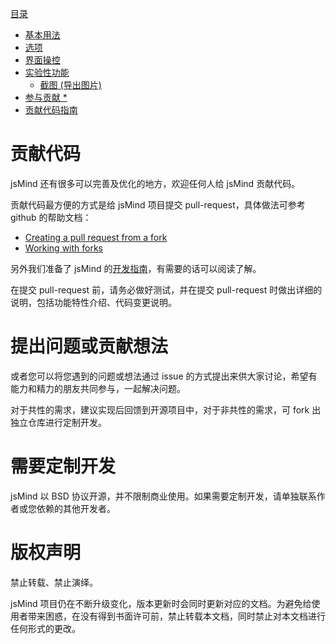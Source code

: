 [目录](index.md)

* [基本用法](1.usage.md)
* [选项](2.options.md)
* [界面操控](3.operation.md)
* [实验性功能](experimental-features.md)
  * [截图 (导出图片)](plugin-screenshot.md)
* [参与贡献 *](4.contribution.md)
* [贡献代码指南](5.development.md)

贡献代码
===

jsMind 还有很多可以完善及优化的地方，欢迎任何人给 jsMind 贡献代码。

贡献代码最方便的方式是给 jsMind 项目提交 pull-request，具体做法可参考 github 的帮助文档：

* [Creating a pull request from a fork](https://help.github.com/en/articles/creating-a-pull-request-from-a-fork)
* [Working with forks](https://help.github.com/en/articles/working-with-forks)

另外我们准备了 jsMind 的[开发指南](5.development.md)，有需要的话可以阅读了解。

在提交 pull-request 前，请务必做好测试，并在提交 pull-request 时做出详细的说明，包括功能特性介绍、代码变更说明。


提出问题或贡献想法
===

或者您可以将您遇到的问题或想法通过 issue 的方式提出来供大家讨论，希望有能力和精力的朋友共同参与，一起解决问题。

对于共性的需求，建议实现后回馈到开源项目中，对于非共性的需求，可 fork 出独立仓库进行定制开发。

需要定制开发
===

jsMind 以 BSD 协议开源，并不限制商业使用。如果需要定制开发，请单独联系作者或您依赖的其他开发者。

版权声明
===

禁止转载、禁止演绎。

jsMind 项目仍在不断升级变化，版本更新时会同时更新对应的文档。为避免给使用者带来困惑，在没有得到书面许可前，禁止转载本文档，同时禁止对本文档进行任何形式的更改。
